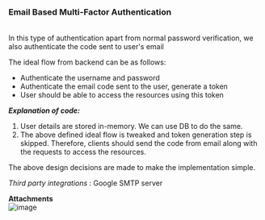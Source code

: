 <h3>Email Based Multi-Factor Authentication</h3>
<br>
In this type of authentication apart from normal password verification, we also authenticate the code sent to user's email

The ideal flow from backend can be as follows:
* Authenticate the username and password
* Authenticate the email code sent to the user, generate a token
* User should be able to access the resources using this token

<i><b>Explanation of code:</b></i>

1. User details are stored in-memory. We can use DB to do the same.
2. The above defined ideal flow is tweaked and token generation step is skipped. Therefore, clients should send the code from email along with the requests to access the resources.

The above design decisions are made to make the implementation simple.

<i>Third party integrations :</i> Google SMTP server

<b>Attachments</b> <br>
![image](https://github.com/vskishan/spring-security/assets/103843547/5dca2b4d-485e-4739-8d78-37a953c42ddd)




